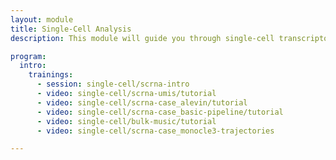 ```yaml
---
layout: module
title: Single-Cell Analysis
description: This module will guide you through single-cell transcriptomics analysis in Galaxy.

program:
  intro:
    trainings:
      - session: single-cell/scrna-intro
      - video: single-cell/scrna-umis/tutorial
      - video: single-cell/scrna-case_alevin/tutorial
      - video: single-cell/scrna-case_basic-pipeline/tutorial
      - video: single-cell/bulk-music/tutorial
      - video: single-cell/scrna-case_monocle3-trajectories

---
```

